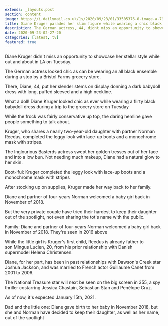 ```yaml
---
extends: _layouts.post
section: content
image: https://i.dailymail.co.uk/1s/2020/09/23/01/33505376-0-image-a-79_1600822552902.jpg 
title: Diane Kruger parades her slim figure while wearing a chic black babydoll dress to the grocery store 
description: The German actress, 44, didnt miss an opportunity to showcase her stellar style while out and about in LA on Tuesday. 
date: 2020-09-23-02-27-20 
categories: [latest, tv] 
featured: true 
--- 
```

Diane Kruger didn't miss an opportunity to showcase her stellar style while out and about in LA on Tuesday.

The German actress looked chic as can be wearing an all black ensemble during a stop by a Bristol Farms grocery store.

There, Diane, 44, put her slender stems on display donning a dark babydoll dress with long, puffed sleeved and a high neckline.

What a doll! Diane Kruger looked chic as ever while wearing a flirty black babydoll dress during a trip to the grocery store on Tuesday

While the frock was fairly conservative up top, the daring hemline gave people something to talk about.

Kruger, who shares a nearly two-year-old daughter with partner Norman Reedus, completed the leggy look with lace-up boots and a monochrome mask with stripes.

The Inglourious Basterds actress swept her golden tresses out of her face and into a low bun. Not needing much makeup, Diane had a natural glow to her skin.

Boot-iful: Kruger completed the leggy look with lace-up boots and a monochrome mask with stripes

After stocking up on supplies, Kruger made her way back to her family.

Diane and partner of four-years Norman welcomed a baby girl back in November of 2018.

But the very private couple have tried their hardest to keep their daughter out of the spotlight, not even sharing the tot's name with the public.

Family: Diane and partner of four-years Norman welcomed a baby girl back in November of 2018. They're seen in 2016 above

While the little girl is Kruger's first child, Reedus is already father to son Mingus Lucien, 20, from his prior relationship with Danish supermodel Helena Christensen. 

Diane, for her part, has been in past relationships with Dawson's Creek star Joshua Jackson, and was married to French actor Guillaume Canet from 2001 to 2006. 

The National Treasure star will next be seen on the big screen in 355, a spy thriller costarring Jessica Chastain, Sebastian Stan and Penélope Cruz.

As of now, it's expected January 15th, 2021. 

Dad and the little one: Diane gave birth to her baby in November 2018, but she and Norman have decided to keep their daughter, as well as her name, out of the spotlight

